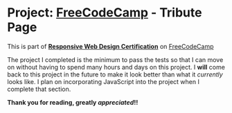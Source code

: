 # Project: [FreeCodeCamp][fcc] - Tribute Page

This is part of **[Responsive Web Design Certification][rwd]** on [FreeCodeCamp][fcc]

The project I completed is the minimum to pass the tests so that I can move on without having to spend many hours and days on this project. I **will** come back to this project in the future to make it look better than what it _currently_ looks like. I plan on incorporating JavaScript into the project when I complete that section.

**Thank you for reading, greatly _appreciated_!!**

[fcc]: https://freecodecamp.org
[rwd]: https://www.freecodecamp.org/learn/responsive-web-design/
